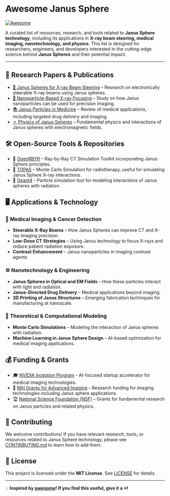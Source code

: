 # Awesome Janus Sphere

[![Awesome](https://awesome.re/badge.svg)](https://awesome.re)

A curated list of resources, research, and tools related to **Janus Sphere technology**, including its applications in **X-ray beam steering, medical imaging, nanotechnology, and physics**. This list is designed for researchers, engineers, and developers interested in the cutting-edge science behind **Janus Spheres** and their potential impact.

---

## 📖 Research Papers & Publications
- [📄 Janus Spheres for X-ray Beam Steering](https://arxiv.org/xyz) – Research on electronically steerable X-ray beams using Janus spheres.
- [🔬 Nanoparticle-Based X-ray Focusing](https://example.com) – Study on how Janus nanoparticles can be used for precision imaging.
- [📚 Janus Particles in Medicine](https://example.com) – Review of medical applications, including targeted drug delivery and imaging.
- [⚛️ Physics of Janus Spheres](https://example.com) – Fundamental physics and interactions of Janus spheres with electromagnetic fields.

## 🛠 Open-Source Tools & Repositories
- 🔹 [OpenRBYR](https://github.com/HussainAther/OpenRBYR) – Ray-by-Ray CT Simulation Toolkit incorporating Janus Sphere principles.
- 🔹 [TOPAS](https://topas.readthedocs.io) – Monte Carlo Simulation for radiotherapy, useful for simulating Janus Sphere X-ray interactions.
- 🔹 [Geant4](https://geant4.web.cern.ch) – Particle simulation tool for modeling interactions of Janus spheres with radiation.

## 🖥 Applications & Technology
### 🏥 **Medical Imaging & Cancer Detection**
- **Steerable X-Ray Beams** – How Janus Spheres can improve CT and X-ray imaging precision.
- **Low-Dose CT Strategies** – Using Janus technology to focus X-rays and reduce patient radiation exposure.
- **Contrast Enhancement** – Janus nanoparticles in imaging contrast agents.

### ⚙️ **Nanotechnology & Engineering**
- **Janus Spheres in Optical and EM Fields** – How these particles interact with light and radiation.
- **Janus-Directed Drug Delivery** – Medical applications beyond imaging.
- **3D Printing of Janus Structures** – Emerging fabrication techniques for manufacturing at nanoscale.

### 🚀 **Theoretical & Computational Modeling**
- **Monte Carlo Simulations** – Modeling the interaction of Janus spheres with radiation.
- **Machine Learning in Janus Sphere Design** – AI-based optimization for medical imaging applications.

## 💰 Funding & Grants
- 🎓 [NVIDIA Inception Program](https://www.nvidia.com/en-us/startups/) – AI-focused startup accelerator for medical imaging technologies.
- 🏥 [NIH Grants for Advanced Imaging](https://grants.nih.gov/) – Research funding for imaging technologies including Janus sphere applications.
- 🏆 [National Science Foundation (NSF)](https://www.nsf.gov/funding/) – Grants for fundamental research on Janus particles and related physics.

## 🤝 Contributing
We welcome contributions! If you have relevant research, tools, or resources related to Janus Sphere technology, please see [CONTRIBUTING.md](CONTRIBUTING.md) to learn how to add them.

## 📜 License
This project is licensed under the **MIT License**. See [LICENSE](LICENSE) for details.

---

💡 **Inspired by [awesome](https://github.com/sindresorhus/awesome)! If you find this useful, give it a ⭐!**


